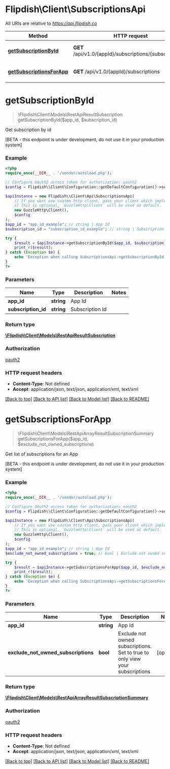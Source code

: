 # Flipdish\\Client\SubscriptionsApi

All URIs are relative to *https://api.flipdish.co*

Method | HTTP request | Description
------------- | ------------- | -------------
[**getSubscriptionById**](SubscriptionsApi.md#getSubscriptionById) | **GET** /api/v1.0/{appId}/subscriptions/{subscriptionId} | Get subscription by id
[**getSubscriptionsForApp**](SubscriptionsApi.md#getSubscriptionsForApp) | **GET** /api/v1.0/{appId}/subscriptions | Get list of subscriptions for an App


# **getSubscriptionById**
> \Flipdish\\Client\Models\RestApiResultSubscription getSubscriptionById($app_id, $subscription_id)

Get subscription by id

[BETA - this endpoint is under development, do not use it in your production system]

### Example
```php
<?php
require_once(__DIR__ . '/vendor/autoload.php');

// Configure OAuth2 access token for authorization: oauth2
$config = Flipdish\\Client\Configuration::getDefaultConfiguration()->setAccessToken('YOUR_ACCESS_TOKEN');

$apiInstance = new Flipdish\\Client\Api\SubscriptionsApi(
    // If you want use custom http client, pass your client which implements `GuzzleHttp\ClientInterface`.
    // This is optional, `GuzzleHttp\Client` will be used as default.
    new GuzzleHttp\Client(),
    $config
);
$app_id = "app_id_example"; // string | App Id
$subscription_id = "subscription_id_example"; // string | Subscription Id

try {
    $result = $apiInstance->getSubscriptionById($app_id, $subscription_id);
    print_r($result);
} catch (Exception $e) {
    echo 'Exception when calling SubscriptionsApi->getSubscriptionById: ', $e->getMessage(), PHP_EOL;
}
?>
```

### Parameters

Name | Type | Description  | Notes
------------- | ------------- | ------------- | -------------
 **app_id** | **string**| App Id |
 **subscription_id** | **string**| Subscription Id |

### Return type

[**\Flipdish\\Client\Models\RestApiResultSubscription**](../Model/RestApiResultSubscription.md)

### Authorization

[oauth2](../../README.md#oauth2)

### HTTP request headers

 - **Content-Type**: Not defined
 - **Accept**: application/json, text/json, application/xml, text/xml

[[Back to top]](#) [[Back to API list]](../../README.md#documentation-for-api-endpoints) [[Back to Model list]](../../README.md#documentation-for-models) [[Back to README]](../../README.md)

# **getSubscriptionsForApp**
> \Flipdish\\Client\Models\RestApiArrayResultSubscriptionSummary getSubscriptionsForApp($app_id, $exclude_not_owned_subscriptions)

Get list of subscriptions for an App

[BETA - this endpoint is under development, do not use it in your production system]

### Example
```php
<?php
require_once(__DIR__ . '/vendor/autoload.php');

// Configure OAuth2 access token for authorization: oauth2
$config = Flipdish\\Client\Configuration::getDefaultConfiguration()->setAccessToken('YOUR_ACCESS_TOKEN');

$apiInstance = new Flipdish\\Client\Api\SubscriptionsApi(
    // If you want use custom http client, pass your client which implements `GuzzleHttp\ClientInterface`.
    // This is optional, `GuzzleHttp\Client` will be used as default.
    new GuzzleHttp\Client(),
    $config
);
$app_id = "app_id_example"; // string | App Id
$exclude_not_owned_subscriptions = true; // bool | Exclude not owned subscriptions. Set to true to only view your subscriptions

try {
    $result = $apiInstance->getSubscriptionsForApp($app_id, $exclude_not_owned_subscriptions);
    print_r($result);
} catch (Exception $e) {
    echo 'Exception when calling SubscriptionsApi->getSubscriptionsForApp: ', $e->getMessage(), PHP_EOL;
}
?>
```

### Parameters

Name | Type | Description  | Notes
------------- | ------------- | ------------- | -------------
 **app_id** | **string**| App Id |
 **exclude_not_owned_subscriptions** | **bool**| Exclude not owned subscriptions. Set to true to only view your subscriptions | [optional]

### Return type

[**\Flipdish\\Client\Models\RestApiArrayResultSubscriptionSummary**](../Model/RestApiArrayResultSubscriptionSummary.md)

### Authorization

[oauth2](../../README.md#oauth2)

### HTTP request headers

 - **Content-Type**: Not defined
 - **Accept**: application/json, text/json, application/xml, text/xml

[[Back to top]](#) [[Back to API list]](../../README.md#documentation-for-api-endpoints) [[Back to Model list]](../../README.md#documentation-for-models) [[Back to README]](../../README.md)

